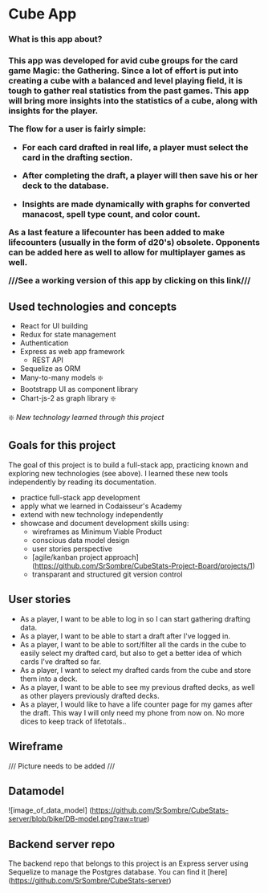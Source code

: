 <h1> Cube App </h1>


<h3> What is this app about? <h3>

This app was developed for avid cube groups for the card game Magic: the Gathering.
Since a lot of effort is put into creating a cube with a balanced and level playing field, it is tough to gather real statistics from the past games. This app will bring more insights into the statistics of a cube, along with insights for the player.



The flow for a user is fairly simple:

- For each card drafted in real life, a player must select the card in the drafting section.

- After completing the draft, a player will then save his or her deck to the database.

- Insights are made dynamically with graphs for converted manacost, spell type count, and color count.

As a last feature a lifecounter has been added to make lifecounters (usually in the form of d20's) obsolete. Opponents can be added here as well to allow for multiplayer games as well.





///See a working version of this app by clicking on this link///




## Used technologies and concepts

- React for UI building
- Redux for state management
- Authentication
- Express as web app framework
  - REST API 
- Sequelize as ORM
- Many-to-many models :sparkle:
- Bootstrapp UI as component library 
- Chart-js-2 as graph library :sparkle:

:sparkle: _New technology learned through this project_



## Goals for this project

The goal of this project is to build a full-stack app, practicing known and exploring new technologies (see above). I learned these new tools independently by reading its documentation.
 - practice full-stack app development
- apply what we learned in Codaisseur's Academy
- extend with new technology independently
- showcase and document development skills using:
   - wireframes as Minimum Viable Product
   - conscious data model design
   - user stories perspective
   - [agile/kanban project approach] (https://github.com/SrSombre/CubeStats-Project-Board/projects/1)
   - transparant and structured git version control


## User stories

- As a player, I want to be able to log in so I can start gathering drafting data.
- As a player, I want to be able to start a draft after I've logged in.
- As a player, I want to be able to sort/filter all the cards in the cube to easily select my drafted card, but also to get a better idea of which cards I've drafted so far.
- As a player, I want to select my drafted cards from the cube and store them into a deck.
- As a player, I want to be able to see my previous drafted decks, as well as other players previously drafted decks.
- As a player, I would like to have a life counter page for my games after the draft. This way I will only need my phone from now on. No more dices to keep track of lifetotals..


## Wireframe

/// Picture needs to be added ///

## Datamodel
![image_of_data_model] (https://github.com/SrSombre/CubeStats-server/blob/bike/DB-model.png?raw=true)


## Backend server repo

The backend repo that belongs to this project is an Express server using Sequelize to manage the Postgres database. You can find it [here] (https://github.com/SrSombre/CubeStats-server)
